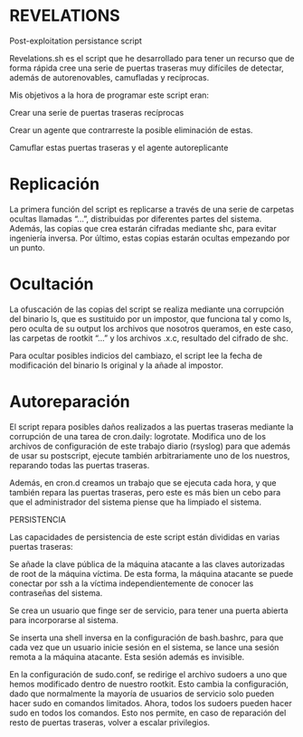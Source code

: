 # REVELATIONS
Post-exploitation persistance script

Revelations.sh es el script que he desarrollado para tener un recurso que de forma rápida cree una serie de puertas traseras muy difíciles de detectar, además de autorenovables, camufladas y recíprocas. 

Mis objetivos a la hora de programar este script eran:

Crear una serie de puertas traseras recíprocas


Crear un agente que contrarreste la posible eliminación de estas.


Camuflar estas puertas traseras y el agente autoreplicante

# Replicación
La primera función del script es replicarse a través de una serie de carpetas ocultas llamadas “...”, distribuidas por diferentes partes del sistema. Además, las copias que crea estarán cifradas mediante shc, para evitar ingeniería inversa. Por último, estas copias estarán ocultas empezando por un punto.

# Ocultación
La ofuscación de las copias del script se realiza mediante una corrupción del binario ls, que es sustituido por un impostor, que funciona tal y como ls, pero oculta de su output los archivos que nosotros queramos, en este caso, las carpetas de rootkit “...” y los archivos .x.c, resultado del cifrado de shc. 

Para ocultar posibles indicios del cambiazo, el script lee la fecha de modificación del binario ls original y la añade al impostor.


# Autoreparación
El script repara posibles daños realizados a las puertas traseras mediante la corrupción de una tarea de cron.daily: logrotate. Modifica uno de los archivos de configuración de este trabajo diario (rsyslog) para que además de usar su postscript, ejecute también arbitrariamente uno de los nuestros, reparando todas las puertas traseras.

Además, en cron.d creamos un trabajo que se ejecuta cada hora, y que también repara las puertas traseras, pero este es más bien un cebo para que el administrador del sistema piense que ha limpiado el sistema.




PERSISTENCIA

Las capacidades de persistencia de este script están divididas en varias puertas traseras:

Se añade la clave pública de la máquina atacante a las claves autorizadas de root de la máquina víctima. De esta forma, la máquina atacante se puede conectar por ssh a la víctima independientemente de conocer las contraseñas del sistema.


Se crea un usuario que finge ser de servicio, para tener una puerta abierta para incorporarse al sistema.


Se inserta una shell inversa en la configuración de bash.bashrc, para que cada vez que un usuario inicie sesión en el sistema, se lance una sesión remota a la máquina atacante. Esta sesión además es invisible. 


En la configuración de sudo.conf, se redirige el archivo sudoers a uno que hemos modificado dentro de nuestro rootkit. Esto cambia la configuración, dado que normalmente la mayoría de usuarios de servicio solo pueden hacer sudo en comandos limitados. Ahora, todos los sudoers pueden hacer sudo en todos los comandos. Esto nos permite, en caso de reparación del resto de puertas traseras, volver a escalar privilegios.
